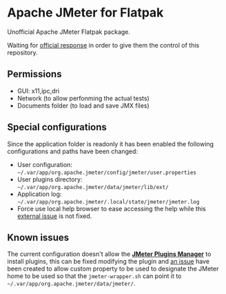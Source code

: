 # Apache JMeter for Flatpak

Unofficial Apache JMeter Flatpak package.

Waiting for [official response](https://github.com/apache/jmeter/issues/5702) in order to give them the control of this repository.

## Permissions

- GUI: x11,ipc,dri
- Network (to allow perfonming the actual tests)
- Documents folder (to load and save JMX files)

## Special configurations

Since the application folder is readonly it has been enabled the following configurations and paths have been changed:

- User configuration: `~/.var/app/org.apache.jmeter/config/jmeter/user.properties`
- User plugins directory: `~/.var/app/org.apache.jmeter/data/jmeter/lib/ext/`
- Application log: `~/.var/app/org.apache.jmeter/.local/state/jmeter/jmeter.log`
- Force use local help browser to ease accessing the help while this [external issue](https://github.com/flathub/org.freedesktop.Sdk.Extension.openjdk17/issues/1) is not fixed.

## Known issues

The current configuration doesn't allow the **[JMeter Plugins Manager](https://github.com/undera/jmeter-plugins-manager)** to install plugins, this can be fixed modifying the plugin and [an issue](https://groups.google.com/g/jmeter-plugins/c/-rJeqHz8lCw) have been created to allow custom property to be used to designate the JMeter home to be used so that the `jmeter-wrapper.sh` can point it to `~/.var/app/org.apache.jmeter/data/jmeter/`.
